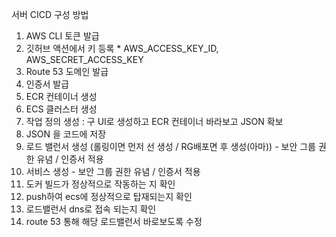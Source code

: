 서버 CICD 구성 방법

1. AWS CLI 토큰 발급
2. 깃허브 액션에서 키 등록 \* AWS_ACCESS_KEY_ID, AWS_SECRET_ACCESS_KEY
3. Route 53 도메인 발급
4. 인증서 발급
5. ECR 컨테이너 생성
6. ECS 클러스터 생성
7. 작업 정의 생성 : 구 UI로 생성하고 ECR 컨테이너 바라보고 JSON 확보
8. JSON 을 코드에 저장
9. 로드 밸런서 생성 (롤링이면 먼저 선 생성 / RG배포면 후 생성(아마)) - 보안 그룹 권한 유념 / 인증서 적용
10. 서비스 생성 - 보안 그룹 권한 유념 / 인증서 적용
11. 도커 빌드가 정상적으로 작동하는 지 확인
12. push하여 ecs에 정상적으로 탑재되는지 확인
13. 로드밸런서 dns로 접속 되는지 확인
14. route 53 통해 해당 로드밸런서 바로보도록 수정
